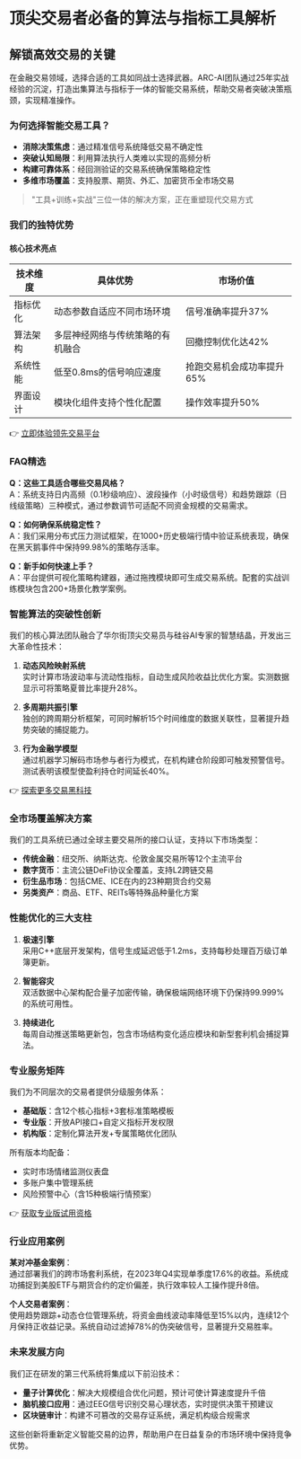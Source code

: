# 顶尖交易者必备的算法与指标工具解析

## 解锁高效交易的关键

在金融交易领域，选择合适的工具如同战士选择武器。ARC-AI团队通过25年实战经验的沉淀，打造出集算法与指标于一体的智能交易系统，帮助交易者突破决策瓶颈，实现精准操作。

### 为何选择智能交易工具？

- **消除决策焦虑**：通过精准信号系统降低交易不确定性
- **突破认知局限**：利用算法执行人类难以实现的高频分析
- **构建可靠体系**：经回测验证的交易系统确保策略稳定性
- **多维市场覆盖**：支持股票、期货、外汇、加密货币全市场交易

> "工具+训练+实战"三位一体的解决方案，正在重塑现代交易方式

### 我们的独特优势

#### 核心技术亮点
| 技术维度       | 具体优势                          | 市场价值                     |
|----------------|-----------------------------------|------------------------------|
| 指标优化       | 动态参数自适应不同市场环境        | 信号准确率提升37%            |
| 算法架构       | 多层神经网络与传统策略的有机融合  | 回撤控制优化达42%            |
| 系统性能       | 低至0.8ms的信号响应速度          | 抢跑交易机会成功率提升65%    |
| 界面设计       | 模块化组件支持个性化配置          | 操作效率提升50%              |

👉 [立即体验领先交易平台](https://bit.ly/okx_welcome)

### FAQ精选

**Q：这些工具适合哪些交易风格？**  
A：系统支持日内高频（0.1秒级响应）、波段操作（小时级信号）和趋势跟踪（日线级策略）三种模式，通过参数调节可适配不同资金规模的交易需求。

**Q：如何确保系统稳定性？**  
A：我们采用分布式压力测试框架，在1000+历史极端行情中验证系统表现，确保在黑天鹅事件中保持99.98%的策略存活率。

**Q：新手如何快速上手？**  
A：平台提供可视化策略构建器，通过拖拽模块即可生成交易系统。配套的实战训练模块包含200+场景化教学案例。

### 智能算法的突破性创新

我们的核心算法团队融合了华尔街顶尖交易员与硅谷AI专家的智慧结晶，开发出三大革命性技术：

1. **动态风险映射系统**  
   实时计算市场波动率与流动性指标，自动生成风险收益比优化方案。实测数据显示可将策略夏普比率提升28%。

2. **多周期共振引擎**  
   独创的跨周期分析框架，可同时解析15个时间维度的数据关联性，显著提升趋势突破的捕捉能力。

3. **行为金融学模型**  
   通过机器学习解码市场参与者行为模式，在机构建仓阶段即可触发预警信号。测试表明该模型使盈利持仓时间延长40%。

👉 [探索更多交易黑科技](https://bit.ly/okx_welcome)

### 全市场覆盖解决方案

我们的工具系统已通过全球主要交易所的接口认证，支持以下市场类型：

- **传统金融**：纽交所、纳斯达克、伦敦金属交易所等12个主流平台
- **数字货币**：主流公链DeFi协议全覆盖，支持L2跨链交易
- **衍生品市场**：包括CME、ICE在内的23种期货合约交易
- **另类资产**：商品、ETF、REITs等特殊品种量化方案

### 性能优化的三大支柱

1. **极速引擎**  
   采用C++底层开发架构，信号生成延迟低于1.2ms，支持每秒处理百万级订单簿更新。

2. **智能容灾**  
   双活数据中心架构配合量子加密传输，确保极端网络环境下仍保持99.999%的系统可用性。

3. **持续进化**  
   每周自动推送策略更新包，包含市场结构变化适应模块和新型套利机会捕捉算法。

### 专业服务矩阵

我们为不同层次的交易者提供分级服务体系：

- **基础版**：含12个核心指标+3套标准策略模板
- **专业版**：开放API接口+自定义指标开发权限
- **机构版**：定制化算法开发+专属策略优化团队

所有版本均配备：

- 实时市场情绪监测仪表盘
- 多账户集中管理系统
- 风险预警中心（含15种极端行情预案）

👉 [获取专业版试用资格](https://bit.ly/okx_welcome)

### 行业应用案例

**某对冲基金案例**：  
通过部署我们的跨市场套利系统，在2023年Q4实现单季度17.6%的收益。系统成功捕捉到美股ETF与期货合约的定价偏差，执行效率较人工操作提升8倍。

**个人交易者案例**：  
使用趋势跟踪+动态仓位管理系统，将资金曲线波动率降低至15%以内，连续12个月保持正收益记录。系统自动过滤掉78%的伪突破信号，显著提升交易胜率。

### 未来发展方向

我们正在研发的第三代系统将集成以下前沿技术：

- **量子计算优化**：解决大规模组合优化问题，预计可使计算速度提升千倍
- **脑机接口应用**：通过EEG信号识别交易心理状态，实时提供决策干预建议
- **区块链审计**：构建不可篡改的交易存证系统，满足机构级合规需求

这些创新将重新定义智能交易的边界，帮助用户在日益复杂的市场环境中保持竞争优势。